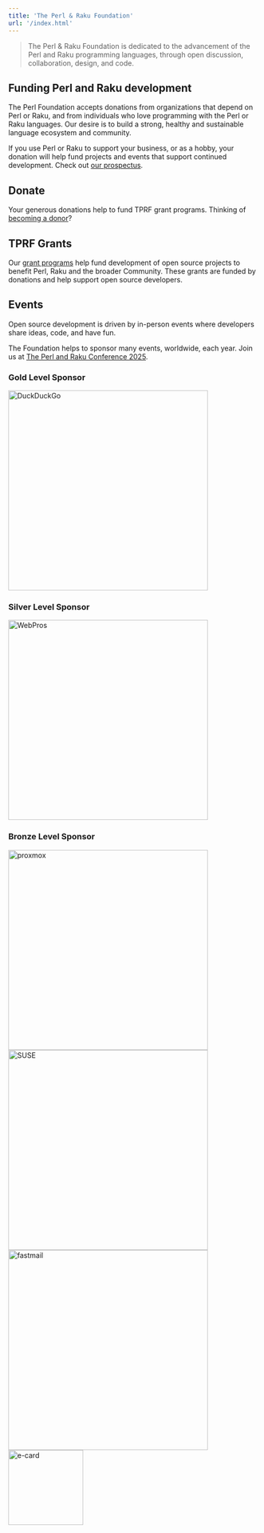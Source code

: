 ```yaml
---
title: 'The Perl & Raku Foundation'
url: '/index.html'
---
```


> The Perl & Raku Foundation is dedicated to the advancement of the Perl and Raku
> programming languages, through open discussion, collaboration, design, and
> code.


## Funding Perl and Raku development

The Perl Foundation accepts donations from organizations that depend on Perl or
Raku, and from individuals who love programming with the Perl or Raku
languages. Our desire is to build a strong, healthy and sustainable language
ecosystem and community.

If you use Perl or Raku to support your business, or as a hobby, your donation
will help fund projects and events that support continued development. Check out [our
prospectus](https://drive.google.com/file/d/1pQJfIW0u-4gKw1o-f18GyyPdT3YlwrUv/view).


## Donate

Your generous donations help to fund TPRF grant programs. Thinking of [becoming
a donor](donate.html)?

## TPRF Grants

Our [grant programs](grants.html) help fund development of open source projects to benefit
Perl, Raku and the broader Community. These grants are funded by donations and
help support open source developers.

## Events

Open source development is driven by in-person events where developers share
ideas, code, and have fun.

The Foundation helps to sponsor many events, worldwide, each year. Join us at
[The Perl and Raku Conference 2025](https://tprc.us).

### Gold Level Sponsor

[<img src="images/duck-duck-go.svg" alt="DuckDuckGo" title="DuckDuckGo" width="400">](https://duckduckgo.com/)

### Silver Level Sponsor

[<img src="images/webpros.svg" alt="WebPros" title="WebPros" width="400">](https://www.webpros.com/)

### Bronze Level Sponsor

[<img src="images/proxmox-full-lockup-color.svg" alt="proxmox" title="proxmox" width="400">](https://www.proxmox.com/en/)
[<img src="images/SUSE_Logo-hor_L_Green-pos_sRGB.svg" alt="SUSE" title="SUSE" width="400">](https://www.suse.com/)
[<img src="images/FM-Logo-RGB.png" alt="fastmail" title="fastmail" width="400">](https://www.fastmail.com/)
[<img src="images/ecard-logo.svg" alt="e-card" title="e-card" width="150">](https://www.e-card.bg/)
